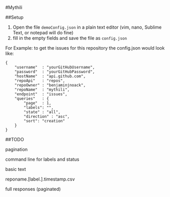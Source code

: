 #Mythili

##Setup

1. Open the file `demoConfig.json` in a plain text editor (vim, nano, Sublime Text, or notepad will do fine)
2. fill in the empty fields and save the file as `config.json`

For Example: to get the issues for this repository the config.json would look like:

```
{
	"username"	: "yourGitHubUsername",
	"password"	: "yourGitHubPassword",
	"hostName"	: "api.github.com",
	"repoApi"	: "repos",
	"repoOwner"	: "benjaminjnoack",
	"repoName" 	: "mythili",
	"endpoint"	: "issues",
	"queries"	: {
		"page"	: 1,
		"labels": "",
		"state" : "all",
		"direction" : "asc",
		"sort": "creation"
	}
}
```



##TODO

pagination

command line for labels and status

basic text

reponame.[label.].timestamp.csv

full responses (paginated)



